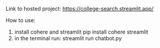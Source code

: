 Link to hosted project: https://college-search.streamlit.app/

How to use:
1. install cohere and streamlit
   pip install cohere streamlit
2. in the terminal run:
   streamlit run chatbot.py
